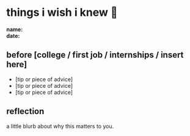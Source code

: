 # things i wish i knew 🌸

**name:**  
**date:**  

## before [college / first job / internships / insert here]  
- [tip or piece of advice]  
- [tip or piece of advice]  
- [tip or piece of advice]  

## reflection  
a little blurb about why this matters to you.  
